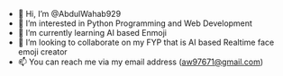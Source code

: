 - 👋 Hi, I’m @AbdulWahab929
- 👀 I’m interested in Python Programming and Web Development
- 🌱 I’m currently learning AI based Enmoji
- 💞️ I’m looking to collaborate on my FYP that is AI based Realtime face emoji creator
- 📫 You can reach me via my email address (aw97671@gmail.com)

<!---
AbdulWahab929/AbdulWahab929 is a ✨ special ✨ repository because its `README.md` (this file) appears on your GitHub profile.
You can click the Preview link to take a look at your changes.
--->
